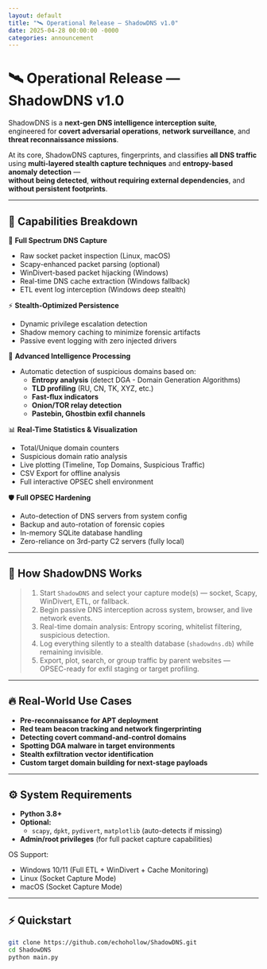 ```yaml
---
layout: default
title: "🛰️ Operational Release — ShadowDNS v1.0"
date: 2025-04-28 00:00:00 -0000
categories: announcement
---
```


# 🛰️ Operational Release — ShadowDNS v1.0

ShadowDNS is a **next-gen DNS intelligence interception suite**,  
engineered for **covert adversarial operations**, **network surveillance**, and **threat reconnaissance missions**.

At its core, ShadowDNS captures, fingerprints, and classifies **all DNS traffic**  
using **multi-layered stealth capture techniques** and **entropy-based anomaly detection** —  
**without being detected**, **without requiring external dependencies**, and **without persistent footprints**.

---

## 🚀 Capabilities Breakdown

🔎 **Full Spectrum DNS Capture**  
- Raw socket packet inspection (Linux, macOS)  
- Scapy-enhanced packet parsing (optional)  
- WinDivert-based packet hijacking (Windows)  
- Real-time DNS cache extraction (Windows fallback)  
- ETL event log interception (Windows deep stealth)

⚡ **Stealth-Optimized Persistence**  
- Dynamic privilege escalation detection  
- Shadow memory caching to minimize forensic artifacts  
- Passive event logging with zero injected drivers  

🧠 **Advanced Intelligence Processing**  
- Automatic detection of suspicious domains based on:  
  - **Entropy analysis** (detect DGA - Domain Generation Algorithms)  
  - **TLD profiling** (RU, CN, TK, XYZ, etc.)  
  - **Fast-flux indicators**  
  - **Onion/TOR relay detection**  
  - **Pastebin, Ghostbin exfil channels**  

📊 **Real-Time Statistics & Visualization**  
- Total/Unique domain counters  
- Suspicious domain ratio analysis  
- Live plotting (Timeline, Top Domains, Suspicious Traffic)  
- CSV Export for offline analysis  
- Full interactive OPSEC shell environment

🛡️ **Full OPSEC Hardening**  
- Auto-detection of DNS servers from system config  
- Backup and auto-rotation of forensic copies  
- In-memory SQLite database handling  
- Zero-reliance on 3rd-party C2 servers (fully local)  

---

## 🧩 How ShadowDNS Works

> 1. Start `ShadowDNS` and select your capture mode(s) — socket, Scapy, WinDivert, ETL, or fallback.
> 2. Begin passive DNS interception across system, browser, and live network events.
> 3. Real-time domain analysis: Entropy scoring, whitelist filtering, suspicious detection.
> 4. Log everything silently to a stealth database (`shadowdns.db`) while remaining invisible.
> 5. Export, plot, search, or group traffic by parent websites — OPSEC-ready for exfil staging or target profiling.

---

## 🔥 Real-World Use Cases

- **Pre-reconnaissance for APT deployment**
- **Red team beacon tracking and network fingerprinting**
- **Detecting covert command-and-control domains**
- **Spotting DGA malware in target environments**
- **Stealth exfiltration vector identification**
- **Custom target domain building for next-stage payloads**

---

## ⚙️ System Requirements

- **Python 3.8+**  
- **Optional:**  
  - `scapy`, `dpkt`, `pydivert`, `matplotlib` (auto-detects if missing)  
- **Admin/root privileges** (for full packet capture capabilities)  

OS Support:  
- Windows 10/11 (Full ETL + WinDivert + Cache Monitoring)  
- Linux (Socket Capture Mode)  
- macOS (Socket Capture Mode)

---

## ⚡ Quickstart

```bash
git clone https://github.com/echohollow/ShadowDNS.git
cd ShadowDNS
python main.py
